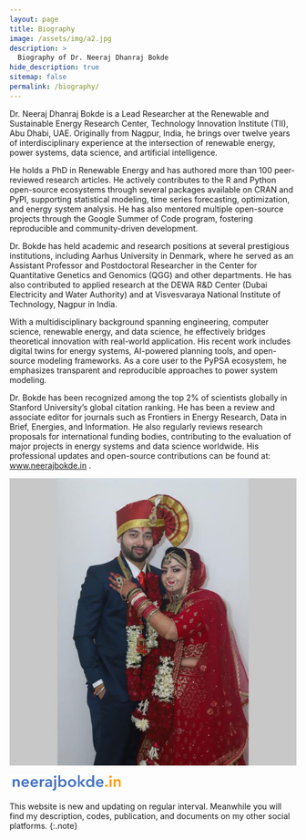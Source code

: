 ```yaml
---
layout: page
title: Biography
image: /assets/img/a2.jpg
description: >
  Biography of Dr. Neeraj Dhanraj Bokde
hide_description: true
sitemap: false
permalink: /biography/
---
```


Dr. Neeraj Dhanraj Bokde is a Lead Researcher at the Renewable and Sustainable Energy Research Center, Technology Innovation Institute (TII), Abu Dhabi, UAE. Originally from Nagpur, India, he brings over twelve years of interdisciplinary experience at the intersection of renewable energy, power systems, data science, and artificial intelligence.

He holds a PhD in Renewable Energy and has authored more than 100 peer-reviewed research articles. He actively contributes to the R and Python open-source ecosystems through several packages available on CRAN and PyPI, supporting statistical modeling, time series forecasting, optimization, and energy system analysis. He has also mentored multiple open-source projects through the Google Summer of Code program, fostering reproducible and community-driven development.

Dr. Bokde has held academic and research positions at several prestigious institutions, including Aarhus University in Denmark, where he served as an Assistant Professor and Postdoctoral Researcher in the Center for Quantitative Genetics and Genomics (QGG) and other departments. He has also contributed to applied research at the DEWA R\&D Center (Dubai Electricity and Water Authority) and at Visvesvaraya National Institute of Technology, Nagpur in India.

With a multidisciplinary background spanning engineering, computer science, renewable energy, and data science, he effectively bridges theoretical innovation with real-world application. His recent work includes digital twins for energy systems, AI-powered planning tools, and open-source modeling frameworks. As a core user to the PyPSA ecosystem, he emphasizes transparent and reproducible approaches to power system modeling.

Dr. Bokde has been recognized among the top 2\% of scientists globally in Stanford University’s global citation ranking. He has been a review and associate editor for journals such as Frontiers in Energy Research, Data in Brief, Energies, and Information. He also regularly reviews research proposals for international funding bodies, contributing to the evaluation of major projects in energy systems and data science worldwide. His professional updates and open-source contributions can be found at: www.neerajbokde.in .

![s3](https://raw.githubusercontent.com/neerajdhanraj/NeerajDhanraj/50d3de9cebbf239009c294d1e987c61f9e8fcddf/images/s3.jpg)

 [<img src="https://raw.githubusercontent.com/neerajdhanraj/NeerajDhanraj/master/images/LOGO.PNG" width="200">](https://www.neerajbokde.in/)

This website is new and updating on regular interval. Meanwhile you will find my description, codes, publication, and documents on my other social platforms.
{:.note}


